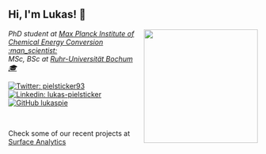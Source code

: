 <h2> Hi, I'm Lukas! 👋</h2>
<img align='right' src="https://media.giphy.com/media/ieyl9zmCjO4b4t6qoY/giphy.gif" width="230">
<p><em>PhD student at <a href="https://cec.mpg.de/">Max Planck Institute of Chemical Energy Conversion :man_scientist:</a></br>MSc, BSc at <a href="https://www.ruhr-uni-bochum.de">Ruhr-Universität Bochum &#127891</a> 
</em></p>

[![Twitter: pielsticker93](https://img.shields.io/twitter/follow/pielsticker93?style=social)](https://twitter.com/pielsticker93)
[![Linkedin: lukas-pielsticker](https://img.shields.io/badge/-lukaspie-blue?style=flat-square&logo=Linkedin&logoColor=white&link=https://www.linkedin.com/in/https://www.linkedin.com/in/lukas-pielsticker/)](https://www.linkedin.com/in/lukas-pielsticker-19ba6316b//)
[![GitHub lukaspie](https://img.shields.io/github/followers/lukaspie?label=follow&style=social)](https://github.com/lukaspie)

</br><p>Check some of our recent projects at <a href="https://cec.mpg.de/">Surface Analytics</p>
